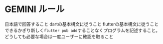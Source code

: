 # GEMINI ルール
日本語で回答すること
dartの基本構文に従うこと
flutterの基本構文に従うこと
できるかぎり新しく`flutter pub add`することなくプログラムを記述すること。どうしても必要な場合は一度ユーザーに確認を取ること